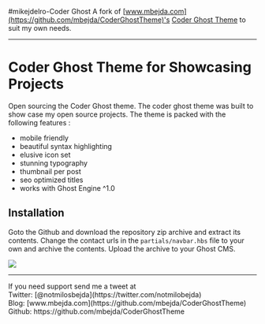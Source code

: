 #mikejdelro-Coder Ghost
A fork of [www.mbejda.com](https://github.com/mbejda/CoderGhostTheme)'s [Coder Ghost Theme](https://github.com/mbejda/CoderGhostTheme) to suit my own needs.


---

# Coder Ghost Theme for Showcasing Projects
Open sourcing the Coder Ghost theme. The coder ghost theme was built to show case my open source projects. The theme is packed with the following features :  

- mobile friendly
- beautiful syntax highlighting
- elusive icon set
- stunning typography
- thumbnail per post
- seo optimized titles
- works with Ghost Engine ^1.0


## Installation 
Goto the Github and download the repository zip archive and extract its contents. Change the contact urls in the `partials/navbar.hbs` file to your own and archive the contents. Upload the archive to your Ghost CMS. 


![](https://www.mbejda.com/content/images/2015/12/download--2-.png#400)
<hr>
If you need support send me a tweet at <br>
Twitter: [@notmilosbejda](https://twitter.com/notmilobejda)<br>
Blog: [www.mbejda.com](https://github.com/mbejda/CoderGhostTheme)<br>
Github: https://github.com/mbejda/CoderGhostTheme
